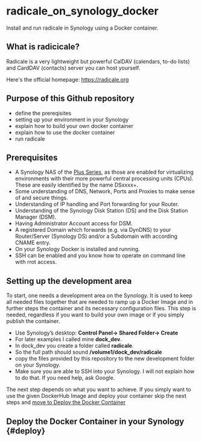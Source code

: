 # radicale_on_synology_docker
Install and run radicale in Synology using a Docker container.

## What is radicicale?
Radicale is a very lightweight but powerful CalDAV (calendars, to-do lists) and CardDAV (contacts) server you can host yourself.

Here's the official homepage: <a href="https://radicale.org/" title="radicale.org" target="_blank" rel="nofollow">https://radicale.org</a>

## Purpose of this Github repository
* define the prereqisites
* setting up your environment in your Synology
* explain how to build your own docker container
* explain how to use the docker container
* run radicale

## Prerequisites

* A Synology NAS of the <a href="https://www.synology.com/en-us/products?product_line=ds_plus" title="Synology Plus Series" target="_blank" rel="nofollow">Plus Series</a>, as those are enabled for virtualizing environments with their more powerful central processing units (CPUs). These are easily identified by the name DSxxxx+.
* Some understanding of DNS, Network, Ports and Proxies to make sense of and secure things.
* Understanding of IP handling and Port forwarding for your Router.
* Understanding of the Synology Disk Station (DS) and the Disk Station Manager (DSM).
* Having Administrator Account access for DSM.
* A registered Domain which forwards (e.g. via DynDNS) to your Router/Server (Synology DS) and/or a Subdomain with according CNAME entry.
* On your Synology Docker is installed and running.
* SSH can be enabled and you know how to operate on command line with rrot access.

## Setting up the development area

To start, one needs a development area on the Synology. It is used to keep all needed files together that are needed to ramp up a Docker Image and in further steps the container and its necessary configuration files. This step is needed, regardless if you want to build your own image or if you simply publish the container.

* Use Synology’s desktop: **Control Panel-> Shared Folder-> Create**<br/>
* For later examples I called mine **dock_dev**.<br/>
* In dock_dev you create a folder called **radicale**.<br/>
* So the full path should sound **/volume1/dock_dev/radicale**<br/>
* copy the files provided by this repository to the new development folder on your Synology.
* Make sure you are able to SSH into your Synology. I will not explain how to do that. If you need help, ask Google.

The next step depends on what you want to achieve. If you simply want to use the given DockerHub Image and deploy your container skip the next steps and [move to Deploy the Docker Container](#deploy)

## Deploy the Docker Container in your Synology {#deploy}

